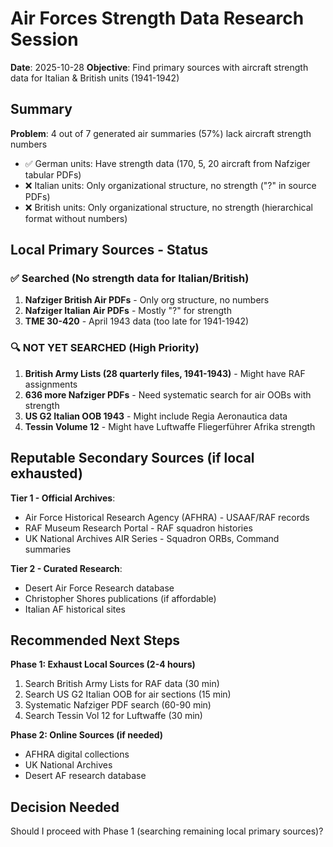 # Air Forces Strength Data Research Session
**Date**: 2025-10-28
**Objective**: Find primary sources with aircraft strength data for Italian & British units (1941-1942)

## Summary

**Problem**: 4 out of 7 generated air summaries (57%) lack aircraft strength numbers
- ✅ German units: Have strength data (170, 5, 20 aircraft from Nafziger tabular PDFs)
- ❌ Italian units: Only organizational structure, no strength ("?" in source PDFs)
- ❌ British units: Only organizational structure, no strength (hierarchical format without numbers)

## Local Primary Sources - Status

### ✅ Searched (No strength data for Italian/British)
1. **Nafziger British Air PDFs** - Only org structure, no numbers
2. **Nafziger Italian Air PDFs** - Mostly "?" for strength
3. **TME 30-420** - April 1943 data (too late for 1941-1942)

### 🔍 NOT YET SEARCHED (High Priority)
1. **British Army Lists (28 quarterly files, 1941-1943)** - Might have RAF assignments
2. **636 more Nafziger PDFs** - Need systematic search for air OOBs with strength
3. **US G2 Italian OOB 1943** - Might include Regia Aeronautica data
4. **Tessin Volume 12** - Might have Luftwaffe Fliegerführer Afrika strength

## Reputable Secondary Sources (if local exhausted)

**Tier 1 - Official Archives**:
- Air Force Historical Research Agency (AFHRA) - USAAF/RAF records
- RAF Museum Research Portal - RAF squadron histories
- UK National Archives AIR Series - Squadron ORBs, Command summaries

**Tier 2 - Curated Research**:
- Desert Air Force Research database
- Christopher Shores publications (if affordable)
- Italian AF historical sites

## Recommended Next Steps

**Phase 1: Exhaust Local Sources (2-4 hours)**
1. Search British Army Lists for RAF data (30 min)
2. Search US G2 Italian OOB for air sections (15 min)
3. Systematic Nafziger PDF search (60-90 min)
4. Search Tessin Vol 12 for Luftwaffe (30 min)

**Phase 2: Online Sources (if needed)**
- AFHRA digital collections
- UK National Archives
- Desert AF research database

## Decision Needed

Should I proceed with Phase 1 (searching remaining local primary sources)?
